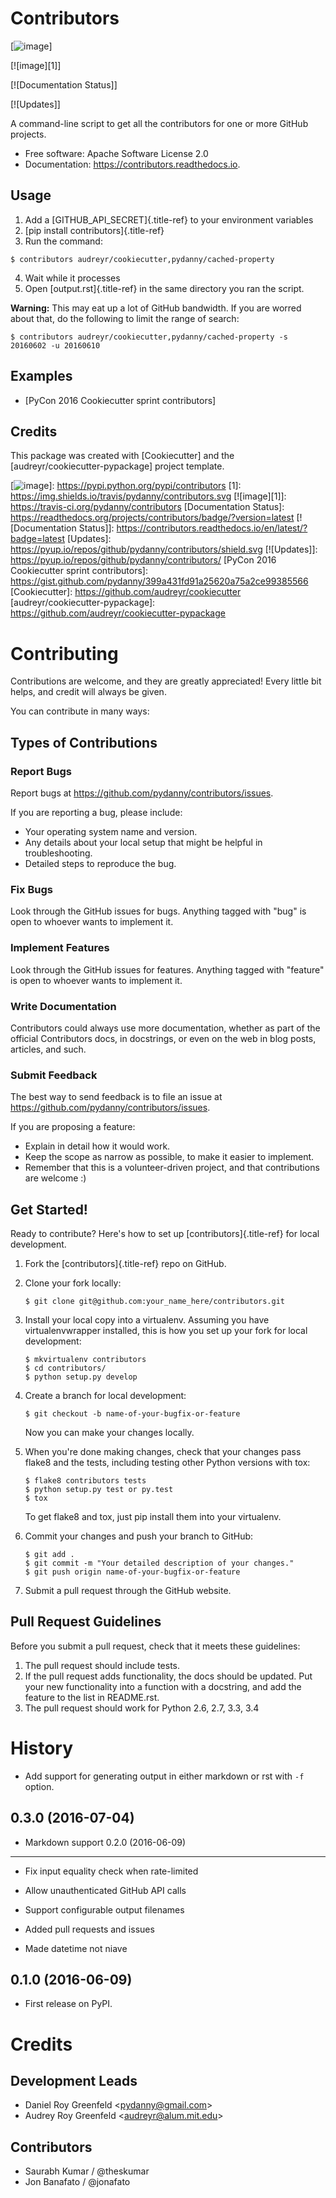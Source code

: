 Contributors
============

[![image]]

[![image][1]]

[![Documentation Status]]

[![Updates]]

A command-line script to get all the contributors for one or more GitHub
projects.

-   Free software: Apache Software License 2.0
-   Documentation: <https://contributors.readthedocs.io>.

Usage
-----

1.  Add a [GITHUB\_API\_SECRET]{.title-ref} to your environment
    variables
2.  [pip install contributors]{.title-ref}
3.  Run the command:

``` {.bash}
$ contributors audreyr/cookiecutter,pydanny/cached-property
```

4.  Wait while it processes
5.  Open [output.rst]{.title-ref} in the same directory you ran the
    script.

**Warning:** This may eat up a lot of GitHub bandwidth. If you are
worred about that, do the following to limit the range of search:

``` {.bash}
$ contributors audreyr/cookiecutter,pydanny/cached-property -s 20160602 -u 20160610
```

Examples
--------

-   [PyCon 2016 Cookiecutter sprint contributors]

Credits
-------

This package was created with [Cookiecutter] and the
[audreyr/cookiecutter-pypackage] project template.

  [image]: https://img.shields.io/pypi/v/contributors.svg
  [![image]]: https://pypi.python.org/pypi/contributors
  [1]: https://img.shields.io/travis/pydanny/contributors.svg
  [![image][1]]: https://travis-ci.org/pydanny/contributors
  [Documentation Status]: https://readthedocs.org/projects/contributors/badge/?version=latest
  [![Documentation Status]]: https://contributors.readthedocs.io/en/latest/?badge=latest
  [Updates]: https://pyup.io/repos/github/pydanny/contributors/shield.svg
  [![Updates]]: https://pyup.io/repos/github/pydanny/contributors/
  [PyCon 2016 Cookiecutter sprint contributors]: https://gist.github.com/pydanny/399a431fd91a25620a75a2ce99385566
  [Cookiecutter]: https://github.com/audreyr/cookiecutter
  [audreyr/cookiecutter-pypackage]: https://github.com/audreyr/cookiecutter-pypackage
  
  
 Contributing
============

Contributions are welcome, and they are greatly appreciated! Every
little bit helps, and credit will always be given.

You can contribute in many ways:

Types of Contributions
----------------------

### Report Bugs

Report bugs at <https://github.com/pydanny/contributors/issues>.

If you are reporting a bug, please include:

-   Your operating system name and version.
-   Any details about your local setup that might be helpful in
    troubleshooting.
-   Detailed steps to reproduce the bug.

### Fix Bugs

Look through the GitHub issues for bugs. Anything tagged with \"bug\" is
open to whoever wants to implement it.

### Implement Features

Look through the GitHub issues for features. Anything tagged with
\"feature\" is open to whoever wants to implement it.

### Write Documentation

Contributors could always use more documentation, whether as part of the
official Contributors docs, in docstrings, or even on the web in blog
posts, articles, and such.

### Submit Feedback

The best way to send feedback is to file an issue at
<https://github.com/pydanny/contributors/issues>.

If you are proposing a feature:

-   Explain in detail how it would work.
-   Keep the scope as narrow as possible, to make it easier to
    implement.
-   Remember that this is a volunteer-driven project, and that
    contributions are welcome :)

Get Started!
------------

Ready to contribute? Here\'s how to set up [contributors]{.title-ref}
for local development.

1.  Fork the [contributors]{.title-ref} repo on GitHub.

2.  Clone your fork locally:

        $ git clone git@github.com:your_name_here/contributors.git

3.  Install your local copy into a virtualenv. Assuming you have
    virtualenvwrapper installed, this is how you set up your fork for
    local development:

        $ mkvirtualenv contributors
        $ cd contributors/
        $ python setup.py develop

4.  Create a branch for local development:

        $ git checkout -b name-of-your-bugfix-or-feature

    Now you can make your changes locally.

5.  When you\'re done making changes, check that your changes pass
    flake8 and the tests, including testing other Python versions with
    tox:

        $ flake8 contributors tests
        $ python setup.py test or py.test
        $ tox

    To get flake8 and tox, just pip install them into your virtualenv.

6.  Commit your changes and push your branch to GitHub:

        $ git add .
        $ git commit -m "Your detailed description of your changes."
        $ git push origin name-of-your-bugfix-or-feature

7.  Submit a pull request through the GitHub website.

Pull Request Guidelines
-----------------------

Before you submit a pull request, check that it meets these guidelines:

1.  The pull request should include tests.
2.  If the pull request adds functionality, the docs should be updated.
    Put your new functionality into a function with a docstring, and add
    the feature to the list in README.rst.
3.  The pull request should work for Python 2.6, 2.7, 3.3, 3.4


History
=======

-   Add support for generating output in either markdown or rst with
    `-f` option.

0.3.0 (2016-07-04)
------------------

-   Markdown support
0.2.0 (2016-06-09)
------------------
-   Fix input equality check when rate-limited
-   Allow unauthenticated GitHub API calls
-   Support configurable output filenames


-   Added pull requests and issues
-   Made datetime not niave

0.1.0 (2016-06-09)
------------------

-   First release on PyPI.


# Credits

## Development Leads

  - Daniel Roy Greenfeld \<<pydanny@gmail.com>\>
  - Audrey Roy Greenfeld \<<audreyr@alum.mit.edu>\>

## Contributors

  - Saurabh Kumar / @theskumar
  - Jon Banafato / @jonafato

